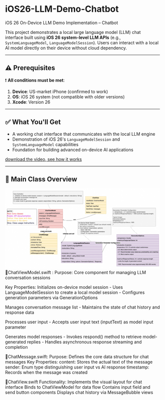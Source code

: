# iOS26-LLM-Demo-Chatbot
iOS 26 On-Device LLM Demo Implementation – Chatbot

This project demonstrates a local large language model (LLM) chat interface built using **iOS 26 system-level LLM APIs** (e.g., `SystemLanguageModel`, `LanguageModelSession`). Users can interact with a local AI model directly on their device without cloud dependency.

---

## ⚠️ Prerequisites

❗️ **All conditions must be met**:
1. **Device**: US-market iPhone (confirmed to work)
2. **OS**: iOS 26 system (not compatible with older versions)
3. **Xcode**: Version 26

---

## ✅ What You'll Get

- A working chat interface that communicates with the local LLM engine
- Demonstration of iOS 26's `LanguageModelSession` and `SystemLanguageModel` capabilities
- Foundation for building advanced on-device AI applications

[download the video, see how it works](./ScreenRecording.MP4)

---

## 📄 Main Class Overview

![main class overview](./CHATROB_CLASS_DRAW.jpg "pic")
🚩ChatViewModel.swift : 
  Purpose: Core component for managing LLM conversation sessions

  Key Properties:
   Initializes on-device model session
     - Uses LanguageModelSession to create a local model session
     - Configures generation parameters via GenerationOptions
  
   Manages conversation message list
     - Maintains the state of chat history and response data
   
   Processes user input
     - Accepts user input text (inputText) as model input parameter
  
   Generates model responses
     - Invokes respond() method to retrieve model-generated replies
     - Handles asynchronous response streaming and completion

🚩ChatMessage.swift:
  Purpose: Defines the core data structure for chat messages
  Key Properties:
    content: Stores the actual text of the message
    sender: Enum type distinguishing user input vs AI response
    timestamp: Records when the message was created

🚩ChatView.swift
  Functionality:
    Implements the visual layout for chat interface
    Binds to ChatViewModel for data flow
    Contains input field and send button components
    Displays chat history via MessageBubble views



